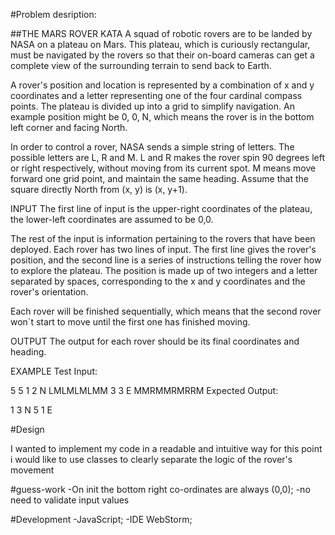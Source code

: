 #Problem desription:

##THE MARS ROVER KATA
A squad of robotic rovers are to be landed by NASA on a plateau on Mars. This plateau, which is curiously rectangular, must be navigated by the rovers so that their on-board cameras can get a complete view of the surrounding terrain to send back to Earth.

A rover's position and location is represented by a combination of x and y coordinates and a letter representing one of the four cardinal compass points. The plateau is divided up into a grid to simplify navigation. An example position might be 0, 0, N, which means the rover is in the bottom left corner and facing North.

In order to control a rover, NASA sends a simple string of letters. The possible letters are L, R and M. L and R makes the rover spin 90 degrees left or right respectively, without moving from its current spot. M means move forward one grid point, and maintain the same heading. Assume that the square directly North from (x, y) is (x, y+1).

INPUT
The first line of input is the upper-right coordinates of the plateau, the lower-left coordinates are assumed to be 0,0.

The rest of the input is information pertaining to the rovers that have been deployed. Each rover has two lines of input. The first line gives the rover's position, and the second line is a series of instructions telling the rover how to explore the plateau. The position is made up of two integers and a letter separated by spaces, corresponding to the x and y coordinates and the rover's orientation.

Each rover will be finished sequentially, which means that the second rover won`t start to move until the first one has finished moving.

OUTPUT
The output for each rover should be its final coordinates and heading.

EXAMPLE
Test Input:

5 5
1 2 N
LMLMLMLMM
3 3 E
MMRMMRMRRM
Expected Output:

1 3 N
5 1 E

#Design 

I wanted to implement my code in a readable and intuitive way for this point i would like to use classes to clearly separate the logic of the rover's movement

#guess-work
-On init the bottom right co-ordinates are always (0,0);
-no need to validate input values

#Development
-JavaScript;
-IDE WebStorm;




